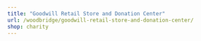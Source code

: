 ```yaml
---
title: "Goodwill Retail Store and Donation Center"
url: /woodbridge/goodwill-retail-store-and-donation-center/
shop: charity
---
```

